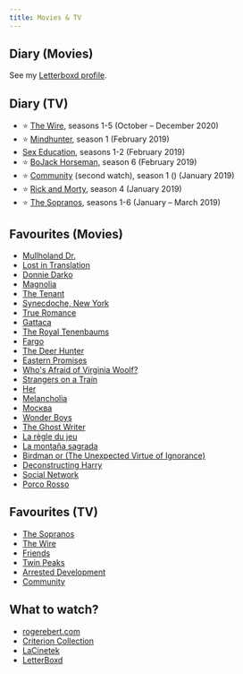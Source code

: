 ```yaml
---
title: Movies & TV
---
```


## Diary (Movies)

See my [Letterboxd profile](https://letterboxd.com/evilagentcooper/films/diary/).

## Diary (TV)

- ⭐️ [The Wire](https://en.wikipedia.org/wiki/The_Wire), seasons 1-5 (October – December 2020)
- ⭐️ [Mindhunter](<https://en.wikipedia.org/wiki/Mindhunter_(TV_series)>), season 1 (February 2019)
- [Sex Education](<https://en.wikipedia.org/wiki/Sex_Education_(TV_series)>), seasons 1-2 (February 2019)
- ⭐️ [BoJack Horseman](https://en.wikipedia.org/wiki/BoJack_Horseman), season 6 (February 2019)
- ⭐️ [Community](<https://en.wikipedia.org/wiki/Community_(TV_series)>) (second watch), season 1 () (January 2019)
- ⭐️ [Rick and Morty](https://en.wikipedia.org/wiki/Rick_and_Morty), season 4 (January 2019)
- ⭐️ [The Sopranos](https://en.wikipedia.org/wiki/The_Sopranos), seasons 1-6 (January – March 2019)

## Favourites (Movies)

- [Mullholand Dr.](https://www.imdb.com/title/tt0166924)
- [Lost in Translation](https://www.imdb.com/title/tt0335266)
- [Donnie Darko](https://www.imdb.com/title/tt0246578)
- [Magnolia](https://www.imdb.com/title/tt0175880)
- [The Tenant](https://www.imdb.com/title/tt0074811)
- [Synecdoche, New York](https://www.imdb.com/title/tt0383028)
- [True Romance](https://www.imdb.com/title/tt0108399)
- [Gattaca](https://www.imdb.com/title/tt0119177)
- [The Royal Tenenbaums](https://www.imdb.com/title/tt0265666)
- [Fargo](https://www.imdb.com/title/tt0116282)
- [The Deer Hunter](https://www.imdb.com/title/tt0077416)
- [Eastern Promises](https://www.imdb.com/title/tt0765443)
- [Who's Afraid of Virginia Woolf?](https://www.imdb.com/title/tt0061184)
- [Strangers on a Train](https://www.imdb.com/title/tt0044079)
- [Her](https://www.imdb.com/title/tt1798709)
- [Melancholia](https://www.imdb.com/title/tt1527186)
- [Москва](http://www.imdb.com/title/tt0160550/)
- [Wonder Boys](https://www.imdb.com/title/tt0185014)
- [The Ghost Writer](https://www.imdb.com/title/tt1139328)
- [La règle du jeu](https://www.imdb.com/title/tt0031885)
- [La montaña sagrada](https://www.imdb.com/title/tt0071615)
- [Birdman or (The Unexpected Virtue of Ignorance)](https://www.imdb.com/title/tt2562232)
- [Deconstructing Harry](https://www.imdb.com/title/tt0118954)
- [Social Network](https://www.imdb.com/title/tt1285016)
- [Porco Rosso](https://www.imdb.com/title/tt0104652)

## Favourites (TV)

- [The Sopranos](https://en.wikipedia.org/wiki/The_Sopranos)
- [The Wire](https://en.wikipedia.org/wiki/The_Wire)
- [Friends](https://www.imdb.com/title/tt0108778)
- [Twin Peaks](https://www.imdb.com/title/tt0098936)
- [Arrested Development](https://www.imdb.com/title/tt0367279)
- [Community](https://www.imdb.com/title/tt1439629)

## What to watch?

- [rogerebert.com](https://www.rogerebert.com/)
- [Criterion Collection](https://www.criterion.com/)
- [LaCinetek](https://www.lacinetek.com)
- [LetterBoxd](https://letterboxd.com)
